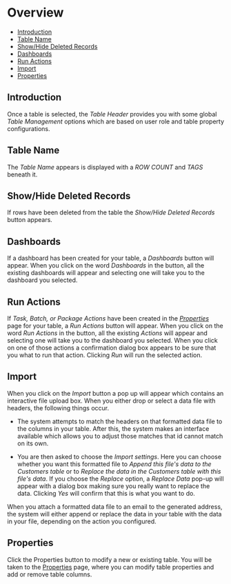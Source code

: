 # Overview

- [Introduction](#introduction)
- [Table Name](#table-name)
- [Show/Hide Deleted Records](#show-/-hide-deleted-records)
- [Dashboards](#dashboards)
- [Run Actions](#run-actions)
- [Import](#import)
- [Properties](#properties)

<a name="introduction"></a>

## Introduction

Once a table is selected, the _Table Header_ provides you with some global _Table Management_ options which are based on user role and table property configurations. 

<a name="table-name"></a>

## Table Name

The _Table Name_ appears is displayed with a _ROW COUNT_ and _TAGS_ beneath it.

<a name="show-/-hide-deleted-records"></a>

## Show/Hide Deleted Records

If rows have been deleted from the table the _Show/Hide Deleted Records_ button appears.

<a name="dashboards"></a>

## Dashboards

If a dashboard has been created for your table, a _Dashboards_ button will appear.  When you click on the word _Dashboards_ in the button, all the existing dashboards will appear and selecting one will take you to the dashboard you selected.

<a name="run-actions"></a>

## Run Actions

If _Task, Batch, or Package Actions_ have been created in the  _[Properties](/{{version}}/tables-properties#table-actions)_ page for your table, a _Run Actions_ button will appear.  When you click on the word _Run Actions_ in the button, all the existing _Actions_ will appear and selecting one will take you to the dashboard you selected.  When you click on one of those actions a confirmation dialog box appears to be sure that you what to run that action.  Clicking _Run_ will run the selected action.

<a name="import"></a>

## Import

When you click on the _Import_ button a pop up will appear which contains an interactive file upload box.  When you either drop or select a data file with headers, the following things occur.

- The system attempts to match the headers on that formatted data file to the columns in your table.  After this, the system makes an interface available which allows you to adjust those matches that id cannot match on its own.

- You are then asked to choose the _Import settings_.  Here you can choose whether you want this formatted file to _Append this file's data to the Customers table_ or to _Replace the data in the Customers table with this file's data_.  If you choose the _Replace_ option, a _Replace Data_ pop-up will appear with a dialog box making sure you really want to replace the data. Clicking _Yes_ will confirm that this is what you want to do.

When you attach a formatted data file to an email to the generated address, the system will either append or replace the data in your table with the data in your file, depending on the action you configured.

<a name="properties"></a>

## Properties

Click the Properties button to modify a new or existing table.  You will be taken to the [Properties](/{{version}}/table-properties) page, where you can modify table properties and add or remove table columns.